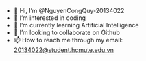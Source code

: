 - 👋 Hi, I’m @NguyenCongQuy-20134022
- 👀 I’m interested in coding
- 🌱 I’m currently learning Artificial Intelligence
- 💞️ I’m looking to collaborate on Github
- 📫 How to reach me through my email: 20134022@student.hcmute.edu.vn

<!---
NguyenCongQuy-20134022/NguyenCongQuy-20134022 is a ✨ special ✨ repository because its `README.md` (this file) appears on your GitHub profile.
You can click the Preview link to take a look at your changes.
--->
